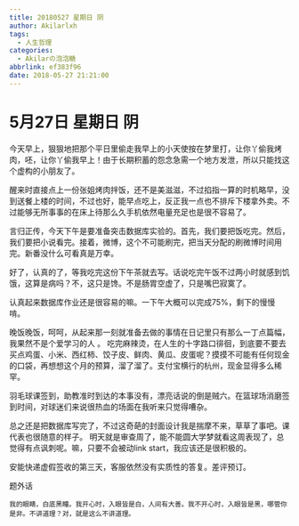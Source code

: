 ```yaml
---
title: 20180527 星期日 阴
author: Akilarlxh
tags:
  - 人生哲理
categories:
  - Akilarの泡泡糖
abbrlink: ef383f96
date: 2018-05-27 21:21:00
---
```

# 5月27日 星期日 阴

今天早上，狠狠地把那个平日里偷走我早上的小天使按在梦里打，让你丫偷我烤肉，呸，让你丫偷我早上！由于长期积蓄的怨念急需一个地方发泄，所以只能找这个虚构的小朋友了。

醒来时直接点上一份张姐烤肉拌饭，还不是美滋滋，不过掐指一算的时机略早，没到送餐上楼的时间，不过也好，能早点吃上，反正我一点也不排斥下楼拿外卖。不过能够无所事事的在床上待那么久手机依然电量充足也是很不容易了。

言归正传，今天下午是要准备突击数据库实验的。首先，我们要把饭吃完。然后，我们要把小说看完。接着，微博，这个不可能刷完，把当天分配的刷微博时间用完。新番没什么可看真是万幸。

好了，认真的了，等我吃完这份下午茶就去写。话说吃完午饭不过两小时就感到饥饿，这算是病吗？不，这只是馋。不是肠胃空虚了，只是嘴巴寂寞了。

认真起来数据库作业还是很容易的嘛。一下午大概可以完成75%，剩下的慢慢啃。

晚饭晚饭，呵呵，从起来那一刻就准备去做的事情在日记里只有那么一丁点篇幅，我果然不是个爱学习的人
。
吃完麻辣烫，在人生的十字路口徘徊，到底要不要去买点鸡蛋、小米、西红柿、饺子皮、鲜肉、黄瓜、皮蛋呢？摸摸不可能有任何现金的口袋，再想想这个月的预算，溜了溜了。支付宝横行的杭州，现金显得多么稀罕。

羽毛球课签到，助教准时到达的本事没有，漂亮话说的倒是贼六。在篮球场消磨签到时间，对球迷们来说很热血的场面在我听来只觉得嘈杂。

总之还是把数据库写完了，不过这奇葩的封面设计我是揣摩不来，草草了事吧。课代表也很随意的样子。
明天就是审查周了，能不能圆大学梦就看这周表现了，总觉得有点讽刺呢。嘛，只要不会被动link start，我应该还是很积极的。

安能快递虚假签收的第三天，客服依然没有实质性的答复。差评预订。

题外话
```
我的眼睛，白底黑瞳。我开心时，入眼皆是白，人间有大善。我不开心时，入眼皆是黑，哪管你是非。不讲道理？对，就是这么不讲道理。
```